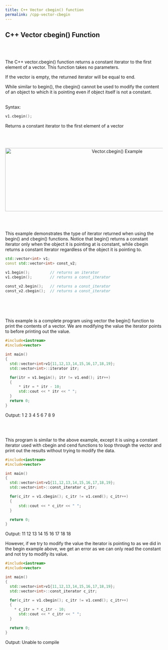 ```yaml
---
title: C++ Vector cbegin() function
permalink: /cpp-vector-cbegin
---
```


## C++ Vector cbegin() Function
<br/><br/>

The C++ vector.cbegin() function returns a constant iterator to the first element of a vector. This function takes no parameters.

If the vector is empty, the returned iterator will be equal to end.

While similar to begin(), the cbegin() cannot be used to modify the content of an object to which it is pointing even if object itself is not a constant.
<br/><br/>

Syntax:
```cpp
v1.cbegin();
```
Returns a constant iterator to the first element of a vector

<br/><br/>
<p align="center">
<img width="700" height="202" src="images\videos\Cpp11\vector_cbegin_cend.jpg" title="Vector.cbegin() Example">
</p>
<br/><br/>

This example demonstrates the type of iterator returned when using the begin() and cbegin() functions. Notice that begin() returns a constant iterator only when the object it is pointing at is constant, while cbegin returns a constant iterator regardless of the object it is pointing to.
```cpp
std::vector<int> v1;
const std::vector<int> const_v2;

v1.begin();         // returns an iterator
v1.cbegin();        // returns a const_iterator

const_v2.begin();   // returns a const_iterator
const_v2.cbegin();  // returns a const_iterator
```
<br/><br/><br/>

This example is a complete program using vector the begin() function to print the contents of a vector. We are modifying the value the iterator points to before printing out the value.
```cpp
#include<iostream>
#include<vector>

int main()
{
  std::vector<int>v1{11,12,13,14,15,16,17,18,19};
  std::vector<int>::iterator itr;

  for(itr = v1.begin(); itr != v1.end(); itr++)
  {
      * itr = * itr - 10;
      std::cout << * itr << " ";
  }
  return 0;
}
```
Output: 1 2 3 4 5 6 7 8 9

<br/><br/>

This program is similar to the above example, except it is using a constant iterator used with cbegin and cend functions to loop through the vector and print out the results without trying to modify the data.

```cpp
#include<iostream>
#include<vector>

int main()
{
  std::vector<int>v1{11,12,13,14,15,16,17,18,19};
  std::vector<int>::const_iterator c_itr;

  for(c_itr = v1.cbegin(); c_itr != v1.cend(); c_itr++)
  {
      std::cout << * c_itr << " ";
  }

  return 0;
}
```
Output: 11 12 13 14 15 16 17 18 18
<br/>

However, if we try to modify the value the iterator is pointing to as we did in the begin example above, we get an error as we can only read the constant and not try to modify its value.
```cpp
#include<iostream>
#include<vector>

int main()
{
  std::vector<int>v1{11,12,13,14,15,16,17,18,19};
  std::vector<int>::const_iterator c_itr;

  for(c_itr = v1.cbegin(); c_itr != v1.cend(); c_itr++)
  {
    * c_itr = * c_itr - 10;
      std::cout << * c_itr << " ";
  }

  return 0;
}
```
Output: Unable to compile

<br/><br/>
